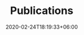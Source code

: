 ---
title: "Publications"
date: 2020-02-24T18:19:33+06:00
description : "Our scientific outreach"
---